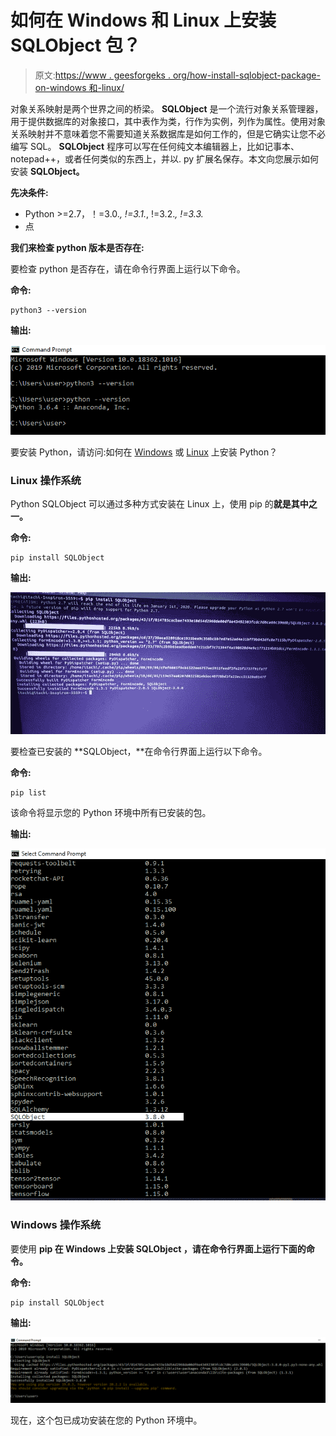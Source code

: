 # 如何在 Windows 和 Linux 上安装 SQLObject 包？

> 原文:[https://www . geesforgeks . org/how-install-sqlobject-package-on-windows 和-linux/](https://www.geeksforgeeks.org/how-to-install-sqlobject-package-on-windows-and-linux/)

对象关系映射是两个世界之间的桥梁。 **SQLObject** 是一个流行对象关系管理器，用于提供数据库的对象接口，其中表作为类，行作为实例，列作为属性。使用对象关系映射并不意味着您不需要知道关系数据库是如何工作的，但是它确实让您不必编写 SQL。 **SQLObject** 程序可以写在任何纯文本编辑器上，比如记事本、notepad++，或者任何类似的东西上，并以. py 扩展名保存。本文向您展示如何安装 **SQLObject。**

**先决条件:**

*   Python >=2.7，！=3.0.*, !=3.1.*, !=3.2.*, !=3.3.*
*   点

**我们来检查 python 版本是否存在:**

要检查 python 是否存在，请在命令行界面上运行以下命令。

**命令:**

```
python3 --version

```

**输出:**

![](img/0ce7370d9f15a39dbe1fedb6930e8ac4.png)

要安装 Python，请访问:如何在 [Windows](https://www.geeksforgeeks.org/how-to-install-python-on-windows/) 或 [Linux](https://www.geeksforgeeks.org/how-to-install-python-on-linux/) 上安装 Python？

### Linux 操作系统

Python SQLObject 可以通过多种方式安装在 Linux 上，使用 pip 的**就是其中之一。**

**命令:**

```
pip install SQLObject

```

**输出:**

![](img/f53e26aab4cfe2a4c9431d10aa2447ac.png)

要检查已安装的 **SQLObject，**在命令行界面上运行以下命令。

**命令:**

```
pip list

```

该命令将显示您的 Python 环境中所有已安装的包。

**输出:**

![](img/b966ea5809a1c660aede87ac41fabe61.png)

### Windows 操作系统

要使用 **pip 在 Windows 上安装 **SQLObject** ，请在命令行界面上运行下面的命令。**

**命令:**

```
pip install SQLObject

```

**输出:**

![](img/61b5326148e772876bdd754af40748e6.png)

现在，这个包已成功安装在您的 Python 环境中。